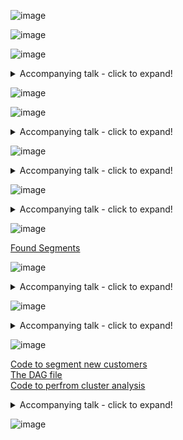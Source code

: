 ![image](https://user-images.githubusercontent.com/31499140/78498751-7c9b6500-774c-11ea-8713-680e3854913a.png)  

![image](https://user-images.githubusercontent.com/31499140/78500088-d1db7480-7754-11ea-8436-2304ed4da296.png)

![image](https://user-images.githubusercontent.com/31499140/78498829-ffbcbb00-774c-11ea-9c01-4f965b51977c.png)  

<details>
  <summary>Accompanying talk - click to expand!</summary>
  
  In the mall there are all sorts of decisions that have to be made. Among them there are some that directly effect the customer experience.
  It is for example the product selection, its organization in the mall, prices. So far, the only way we measure how good we are in doing these decisions is monthly revenue.
  But our mission is to build stable and happy customer base with great customer experience, which were among the main reasons of providing membership in the first place.  

  Since we don‘t know who our customers are, we currently have general marketing. Everybody are getting the very same emails and flyers about discounts or seasonal products in the mall etc.  
  Our marketing is not personalized in any way.

  Customer experience department is in close collaboration with marketing department and they are supposed to make sure that each of our customers finds in our store almost everything, 
  he/she might desire and that the whole experience in our store is as pleasant as possible. Without knowing our customer base, we treat every customer the same way.
  Now I am talking about the online questionnaires, content and frequency of the emails etc.  

  One of the main metrices we came up with to measure the „customer success“ was the spending score. We did our best to implement in the calculation all the features that might play
  a role in the customer behavior, so the customers with annual income 40K are not expected to spend as much as customers with annual income 80K etc.  

  We know that the spending score differs from customer to customer and the customer segmentation might help us to group the customers, understand which segments have low spending score
  and features of these segments might imply what could be possible improvements to make the customers satisfied and loyal.  
</details>  

![image](https://user-images.githubusercontent.com/31499140/78499406-ce45ee80-7750-11ea-9ef3-1e856a9a2f31.png)  

![image](https://user-images.githubusercontent.com/31499140/78499431-f59cbb80-7750-11ea-84df-d2533c0950f9.png)  

<details>
  <summary>Accompanying talk - click to expand!</summary>
  
   The Algorithm chosen for the clustering was very popular Kmeans clustering. The option Kmeans++ was chosen, to make sure that the clusters are initialized properly and most optimal clusters are found.
  The distance measure was chosen Euclidean distance, the most popular one. Euclidean distance measures the distance between two points with the shortest, straight line.

  On the picture we can see two points in two dimensional space – with X axis and Y axis. In our case we have 4 dimensions. To make sure that one axis is not too big compared to other I needed to 
  scale the data, so values for each feature are on the same scale, with mean 0 and standard deviation 1. With this approach I assured that each feature has the similar weight when creating the clusters.
  The effect of the standard scaling is clear from the sample.

  Besides that I want to point out that gender column taking values female and male, needed to be split into two columns - female and male with zeros and ones, since we need to use numbers
  In mathematical models. One simply means that the customers is a female and 0 that the customer is not a female (in Female column).
</details>  

![image](https://user-images.githubusercontent.com/31499140/78548119-7f579200-7800-11ea-8e0a-2cad0286fe7e.png)  

<details>
  <summary>Accompanying talk - click to expand!</summary>
  
  The Elbow Method is probably the most popular way to find out how many clusters are optimal for given dataset. WCSS means within clusters sum of squares, which basically tells us how far are the points
  clusters from their centroids. The point of this chart is to find the „elbow“ in the curve, which was in this case number 4. Creating 5 or more clusters would lead to higher similarity of points within each cluster, 
  but only a little.
</details>  

![image](https://user-images.githubusercontent.com/31499140/78548183-a2824180-7800-11ea-9e45-ad1e39fbeaf9.png)

<details>
  <summary>Accompanying talk - click to expand!</summary>
  
   It is difficult to visually check formed clusters with multiple dimensions, there it comes handy to use principal component analysis.
Without going into mathematical details – it is a statistical procedure that transforms the data from high level of multidimensional space 
into given number of dimensions space (2 in our case) without loosing any information. 
This is easy to plot and convenient to check our clusters -> how far (different) they are from each other.
</details>  

![image](https://user-images.githubusercontent.com/31499140/78499559-a6a35600-7751-11ea-865d-79daa8af84d6.png)  

[Found Segments](https://htmlpreview.github.io/?https://github.com/IvanaHybenova/Customer_Segmentation/blob/master/Customer_Segmentation-Results.html)

![image](https://user-images.githubusercontent.com/31499140/78499653-49f46b00-7752-11ea-9e01-416e8471a983.png)  
<details>
  <summary>Accompanying talk - click to expand!</summary>
  From the determined segments we can now understand where is the low spending score coming from.
  Since we have both man and women in the clusters with higher spending score, we can conclude that both genders find products of their interest
  and are willing to pay the prices we have – but there is still space for improvements!

  The same scenario applies to annual income. 

  And for the last – age. If we would just group the customers based on the spending score, we would see that the lower spending score have our older customers.
  We could suspect that people with higher annual income have broader interest of products, their living standard is „higher“, so they buy also things they don‘t necessarily need. 
  But not even these people decided to spend their extra money in our store!
  Why is that? What can we do to improve shopping experience of older customers?
</details>   

![image](https://user-images.githubusercontent.com/31499140/78499781-f1719d80-7752-11ea-98ce-f2c2f83e9c9b.png)  

<details>
  <summary>Accompanying talk - click to expand!</summary>
  From what we have learnt there are further questions, which investigation might lead us to proper solution.
  Well first of all – we saw that half of the customers willing to subscribe to the membership are older. They were willing to subscribe,
  even though they are apparently not that satisfied with the experience in our mall (narrow product selection, prices, orientation in the store, we don‘t know yet),
  and one would expect that older people are not willing to subscribe to everything. That implies that there is a huge potential in this area,
  regarding attraction of older customers and it will definitely pay off, to give them our attention.

  So, do we have products of their interest? There is a team of people that make decisions about our product selection, do they have
  older people in mind? Is there difference in their needs? Aren‘t some of these products often out of stock? 
  If we can‘t brainstorm anything obvious we can still do customer basket analysis, which we can maybe wait with until we explore other – quicker and less costly options.

  The team that suggests prices for our products definitely knows prices of our competitors. Can we double check that there are no 
  essential products that is overpriced?

  Next, let‘s face it, older people might find it harder to run back and forth in the mall getting the products as they come to their mind. Can we double check
  essential products are close to each other, the whole mall is reasonably organized and each section is properly labeled so it is easy to navigate?
  If we can‘t thing of anything obvious from the top of our heads, we can just do a survey asking 4 – 5 simple questions regarding navigation in the store, and we can actually
  ask whether they are missing some products – and guess what? We are going to save half of the costs and send the survey only to customers from segments 0 and 1 
  If the navigation is the problem and it is not possible or doesn‘t make sense to reorganize the mall anyway, we can quickly from the transactions determine „busy
  Hours“ for these customers and have 1-3 extra workers in the store making sure, that people searching for products get help.

  But the most inexpensive and quickest thing we can do right away is to actually talk to marketing and customer experience department about the marketing activities in the past months.
  Can we conclude that we were targeting mainly the younger audience which might have lead to this development we are discussing today?
</details>   

![image](https://user-images.githubusercontent.com/31499140/78499830-46151880-7753-11ea-9c9f-1bd5ae76313d.png)  

[Code to segment new customers](https://github.com/IvanaHybenova/Customer_Segmentation/blob/master/New_data_segments.ipynb)  
[The DAG file](https://github.com/IvanaHybenova/Customer_Segmentation/blob/master/customer_segments_DAG.py)  
[Code to perfrom cluster analysis](https://github.com/IvanaHybenova/Customer_Segmentation/blob/master/Customer_Segmentation.ipynb)
  
<details>
  <summary>Accompanying talk - click to expand!</summary>
  Having this segmentation analysis as a one time thing is not helpful in a long run, because in half a year we will be doing the same uninformed decisions as we are doing today.

  Therefore I wrote a script that gets the new customers and assign them a segment based on those we have created with these 200 customers. I scheduled it on our Airflow server to be triggered every night.

  It downloads the information from the customer table from our database and populate newly created „segment“ column. Both the model and the scaler is saved in the database as well, to make sure,
  that new customers are assigned to the segments properly. 

  The script for running the segmentation itself is not automated because decisions needs to be made during running the analysis (picking number of clusters, visually checking the clusters, checking whether the formed clusters make sense)
  The code is generic and any adjustments and extensions of the code (features in the analysis, logic of the functions as well) are easily applicable. And conducting analysis itself is very easy and straightforward.

  Additionally, each customer except „segment“ value has also value for another column „segment_origin“. It is „created“ label if the customer was part of the segment analysis,
  or „assigned“ in case of a new customer, where assigned segment was already existing, so it is easy to monitor the ratio of customers that were not part the segment creation.

  It is important, because we want to pick up any new segments that might form in the future, or that the features of each segments will slightly change.

  The change in the segments is especially important, because we want be able to assess whether our actions towards improving customer experience are fruitful.
</details>   

![image](https://user-images.githubusercontent.com/31499140/78499850-7f4d8880-7753-11ea-8c5a-2aff177c8a40.png)







